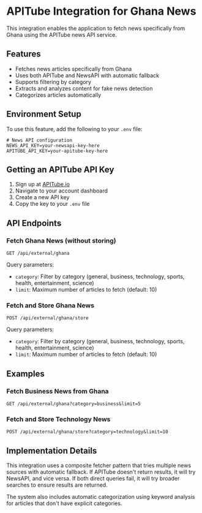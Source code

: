 # APITube Integration for Ghana News

This integration enables the application to fetch news specifically from Ghana using the APITube news API service.

## Features

- Fetches news articles specifically from Ghana
- Uses both APITube and NewsAPI with automatic fallback
- Supports filtering by category
- Extracts and analyzes content for fake news detection
- Categorizes articles automatically

## Environment Setup

To use this feature, add the following to your `.env` file:

```
# News API configuration
NEWS_API_KEY=your-newsapi-key-here
APITUBE_API_KEY=your-apitube-key-here
```

## Getting an APITube API Key

1. Sign up at [APITube.io](https://apitube.io/)
2. Navigate to your account dashboard
3. Create a new API key
4. Copy the key to your `.env` file

## API Endpoints

### Fetch Ghana News (without storing)

```
GET /api/external/ghana
```

Query parameters:
- `category`: Filter by category (general, business, technology, sports, health, entertainment, science)
- `limit`: Maximum number of articles to fetch (default: 10)

### Fetch and Store Ghana News

```
POST /api/external/ghana/store
```

Query parameters:
- `category`: Filter by category (general, business, technology, sports, health, entertainment, science)
- `limit`: Maximum number of articles to fetch (default: 10)

## Examples

### Fetch Business News from Ghana

```
GET /api/external/ghana?category=business&limit=5
```

### Fetch and Store Technology News

```
POST /api/external/ghana/store?category=technology&limit=10
```

## Implementation Details

This integration uses a composite fetcher pattern that tries multiple news sources with automatic fallback. If APITube doesn't return results, it will try NewsAPI, and vice versa. If both direct queries fail, it will try broader searches to ensure results are returned.

The system also includes automatic categorization using keyword analysis for articles that don't have explicit categories.